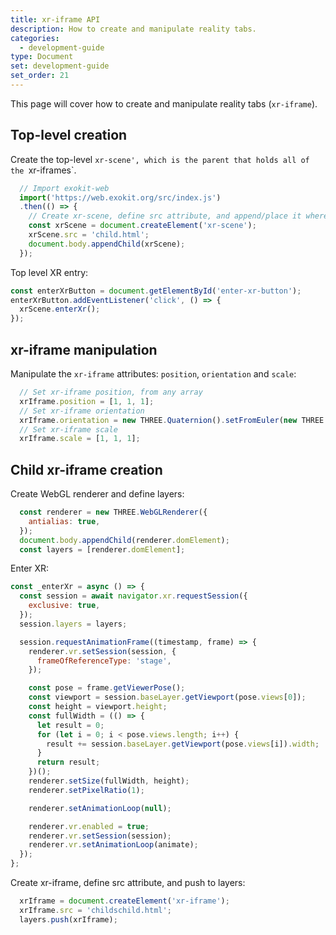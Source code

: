 ```yaml
---
title: xr-iframe API
description: How to create and manipulate reality tabs.
categories:
  - development-guide
type: Document
set: development-guide
set_order: 21
---
```


This page will cover how to create and manipulate reality tabs (`xr-iframe`).

## Top-level creation

Create the top-level `xr-scene', which is the parent that holds all of the `xr-iframes`.
```js
  // Import exokit-web
  import('https://web.exokit.org/src/index.js')
  .then(() => {
    // Create xr-scene, define src attribute, and append/place it wherever you want as if it was a normal canvas
    const xrScene = document.createElement('xr-scene');
    xrScene.src = 'child.html';
    document.body.appendChild(xrScene);
  });
```

Top level XR entry:

```js
const enterXrButton = document.getElementById('enter-xr-button');
enterXrButton.addEventListener('click', () => {
  xrScene.enterXr();
});
```

## xr-iframe manipulation

Manipulate the `xr-iframe` attributes: `position`, `orientation` and `scale`:

```js
  // Set xr-iframe position, from any array
  xrIframe.position = [1, 1, 1];
  // Set xr-iframe orientation
  xrIframe.orientation = new THREE.Quaternion().setFromEuler(new THREE.Euler(1, 1, 1, 'YXZ')).toArray();
  // Set xr-iframe scale
  xrIframe.scale = [1, 1, 1];
```

## Child xr-iframe creation

Create WebGL renderer and define layers:

```js
  const renderer = new THREE.WebGLRenderer({
    antialias: true,
  });
  document.body.appendChild(renderer.domElement);
  const layers = [renderer.domElement];
```

Enter XR:

```js
const _enterXr = async () => {
  const session = await navigator.xr.requestSession({
    exclusive: true,
  });
  session.layers = layers;

  session.requestAnimationFrame((timestamp, frame) => {
    renderer.vr.setSession(session, {
      frameOfReferenceType: 'stage',
    });

    const pose = frame.getViewerPose();
    const viewport = session.baseLayer.getViewport(pose.views[0]);
    const height = viewport.height;
    const fullWidth = (() => {
      let result = 0;
      for (let i = 0; i < pose.views.length; i++) {
        result += session.baseLayer.getViewport(pose.views[i]).width;
      }
      return result;
    })();
    renderer.setSize(fullWidth, height);
    renderer.setPixelRatio(1);

    renderer.setAnimationLoop(null);

    renderer.vr.enabled = true;
    renderer.vr.setSession(session);
    renderer.vr.setAnimationLoop(animate);
  });
};
```

Create xr-iframe, define src attribute, and push to layers:

```js
  xrIframe = document.createElement('xr-iframe');
  xrIframe.src = 'childschild.html';
  layers.push(xrIframe);
```
